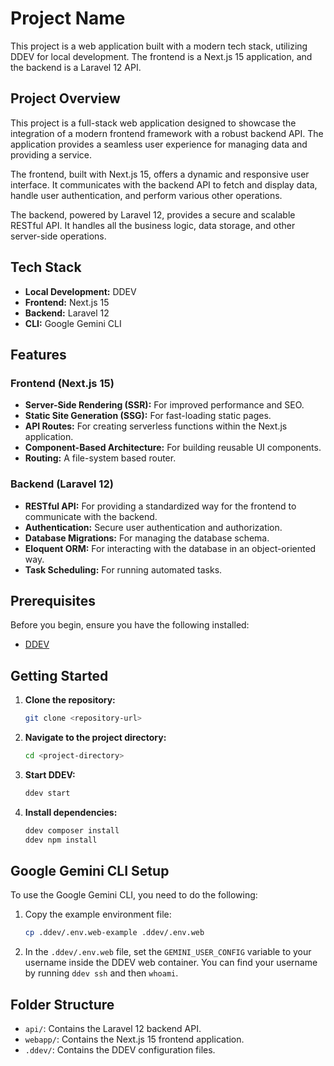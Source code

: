 # Project Name

This project is a web application built with a modern tech stack, utilizing DDEV for local development. The frontend is a Next.js 15 application, and the backend is a Laravel 12 API.

## Project Overview

This project is a full-stack web application designed to showcase the integration of a modern frontend framework with a robust backend API. The application provides a seamless user experience for managing data and providing a service.

The frontend, built with Next.js 15, offers a dynamic and responsive user interface. It communicates with the backend API to fetch and display data, handle user authentication, and perform various other operations.

The backend, powered by Laravel 12, provides a secure and scalable RESTful API. It handles all the business logic, data storage, and other server-side operations.

## Tech Stack

*   **Local Development:** DDEV
*   **Frontend:** Next.js 15
*   **Backend:** Laravel 12
*   **CLI:** Google Gemini CLI

## Features

### Frontend (Next.js 15)

*   **Server-Side Rendering (SSR):** For improved performance and SEO.
*   **Static Site Generation (SSG):** For fast-loading static pages.
*   **API Routes:** For creating serverless functions within the Next.js application.
*   **Component-Based Architecture:** For building reusable UI components.
*   **Routing:** A file-system based router.

### Backend (Laravel 12)

*   **RESTful API:** For providing a standardized way for the frontend to communicate with the backend.
*   **Authentication:** Secure user authentication and authorization.
*   **Database Migrations:** For managing the database schema.
*   **Eloquent ORM:** For interacting with the database in an object-oriented way.
*   **Task Scheduling:** For running automated tasks.

## Prerequisites

Before you begin, ensure you have the following installed:

*   [DDEV](https://ddev.readthedocs.io/en/latest/users/install/ddev-installation/)

## Getting Started

1.  **Clone the repository:**
    ```bash
    git clone <repository-url>
    ```
2.  **Navigate to the project directory:**
    ```bash
    cd <project-directory>
    ```
3.  **Start DDEV:**
    ```bash
    ddev start
    ```
4.  **Install dependencies:**
    ```bash
    ddev composer install
    ddev npm install
    ```

## Google Gemini CLI Setup

To use the Google Gemini CLI, you need to do the following:

1.  Copy the example environment file:
    ```bash
    cp .ddev/.env.web-example .ddev/.env.web
    ```
2.  In the `.ddev/.env.web` file, set the `GEMINI_USER_CONFIG` variable to your username inside the DDEV web container. You can find your username by running `ddev ssh` and then `whoami`.


## Folder Structure

*   `api/`: Contains the Laravel 12 backend API.
*   `webapp/`: Contains the Next.js 15 frontend application.
*   `.ddev/`: Contains the DDEV configuration files.
